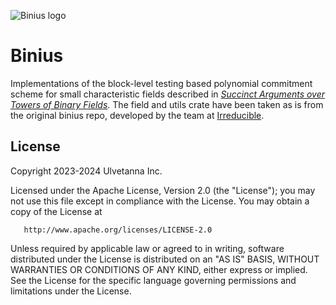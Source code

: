 ![Binius logo](doc/Logo.png "Binius logo")

# Binius

Implementations of the block-level testing based polynomial commitment scheme for small characteristic fields described in *[Succinct Arguments over Towers of Binary Fields](https://eprint.iacr.org/2023/1784)*. The field and utils crate have been taken as is from the original binius repo, developed by the team at [Irreducible](https://www.irreducible.com).
## License

Copyright 2023-2024 Ulvetanna Inc.

Licensed under the Apache License, Version 2.0 (the "License");
you may not use this file except in compliance with the License.
You may obtain a copy of the License at

       http://www.apache.org/licenses/LICENSE-2.0

Unless required by applicable law or agreed to in writing, software
distributed under the License is distributed on an "AS IS" BASIS,
WITHOUT WARRANTIES OR CONDITIONS OF ANY KIND, either express or implied.
See the License for the specific language governing permissions and
limitations under the License.
